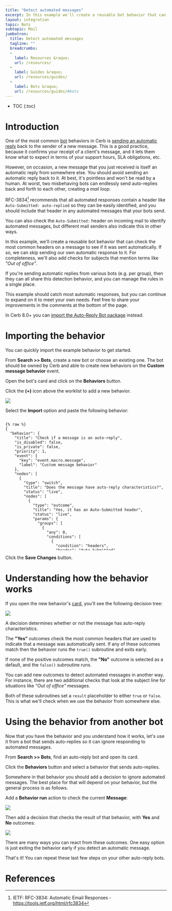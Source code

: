 ```yaml
---
title: "Detect automated messages"
excerpt: In this example we'll create a reusable bot behavior that can check the most common headers on a message to see if it came from an automated sender.
layout: integration
topic: Bots
subtopic: Mail
jumbotron:
  title: Detect automated messages
  tagline: ""
  breadcrumbs:
  -
    label: Resources &raquo;
    url: /resources/
  -
    label: Guides &raquo;
    url: /resources/guides/
  -
    label: Bots &raquo;
    url: /resources/guides/#bots
---
```


* TOC
{:toc}

# Introduction

One of the most common [bot](/docs/bots/) behaviors in Cerb is [sending an automatic reply](/guides/bots/send-automatic-replies/) back to the sender of a new message.  This is a good practice, because it confirms your receipt of a client's message, and it lets them know what to expect in terms of your support hours, SLA obligations, etc.

However, on occasion, a new message that you just received is itself an automatic reply from somewhere else.  You should avoid sending an automatic reply back to it.  At best, it's pointless and won't be read by a human. At worst, two misbehaving bots can endlessly send auto-replies back and forth to each other, creating a _mail loop_.

RFC-3834[^rfc-3834] recommends that all automated responses contain a header like `Auto-Submitted: auto-replied` so they can be easily identified, and you should include that header in any automated messages that your bots send.

You can also check the `Auto-Submitted:` header on incoming mail to identify automated messages, but different mail senders also indicate this in other ways.

In this example, we'll create a reusable bot behavior that can check the most common headers on a message to see if it was sent automatically.  If so, we can skip sending our own automatic response to it.  For completeness, we'll also add checks for subjects that mention terms like _"Out of office"_.

If you're sending automatic replies from various bots (e.g. per group), then they can all share this detection behavior, and you can manage the rules in a single place.

This example should catch most automatic responses, but you can continue to expand on it to meet your own needs. Feel free to share your improvements in the comments at the bottom of the page.

<div class="cerb-box note">
	<p>
		In Cerb 8.0+ you can <a href="/packages/auto-reply-bot">import the Auto-Reply Bot package</a> instead.
	</p>
</div>

# Importing the behavior

You can quickly import the example behavior to get started.

From **Search >> Bots**, create a new bot or choose an existing one.  The bot should be owned by Cerb and able to create new behaviors on the **Custom message behavior** event.

Open the bot's card and click on the **Behaviors** button.

Click the **(+)** icon above the worklist to add a new behavior.

<div class="cerb-screenshot">
<img src="/assets/images/guides/common/worklist-add.png" class="screenshot">
</div>

Select the **Import** option and paste the following behavior:

<pre style="max-height:29.5em;">
<code class="language-json">
{% raw %}
{
  "behavior": {
    "title": "Check if a message is an auto-reply",
    "is_disabled": false,
    "is_private": false,
    "priority": 1,
    "event": {
      "key": "event.macro.message",
      "label": "Custom message behavior"
    },
    "nodes": [
      {
        "type": "switch",
        "title": "Does the message have auto-reply characteristics?",
        "status": "live",
        "nodes": [
          {
            "type": "outcome",
            "title": "Yes, it has an Auto-Submitted header",
            "status": "live",
            "params": {
              "groups": [
                {
                  "any": 0,
                  "conditions": [
                    {
                      "condition": "headers",
                      "header": "Auto-Submitted",
                      "oper": "!is",
                      "value": ""
                    },
                    {
                      "condition": "headers",
                      "header": "Auto-Submitted",
                      "oper": "!is",
                      "value": "no"
                    }
                  ]
                }
              ]
            },
            "nodes": [
              {
                "type": "action",
                "title": "true()",
                "status": "live",
                "params": {
                  "actions": [
                    {
                      "action": "_run_subroutine",
                      "subroutine": "true()"
                    }
                  ]
                }
              }
            ]
          },
          {
            "type": "outcome",
            "title": "Yes, it has Preference\/Precedence headers",
            "status": "live",
            "params": {
              "groups": [
                {
                  "any": 1,
                  "conditions": [
                    {
                      "condition": "headers",
                      "header": "Preference",
                      "oper": "is",
                      "value": "auto_reply"
                    },
                    {
                      "condition": "headers",
                      "header": "Precedence",
                      "oper": "is",
                      "value": "bulk"
                    }
                  ]
                }
              ]
            },
            "nodes": [
              {
                "type": "action",
                "title": "true()",
                "status": "live",
                "params": {
                  "actions": [
                    {
                      "action": "_run_subroutine",
                      "subroutine": "true()"
                    }
                  ]
                }
              }
            ]
          },
          {
            "type": "outcome",
            "title": "Yes, it has X-Precedence, X-Autorespond, X-Autogenerated, or X-AutoReply-From headers",
            "status": "live",
            "params": {
              "groups": [
                {
                  "any": 1,
                  "conditions": [
                    {
                      "condition": "headers",
                      "header": "X-Autogenerated",
                      "oper": "!is",
                      "value": ""
                    },
                    {
                      "condition": "headers",
                      "header": "X-AutoReply",
                      "oper": "!is",
                      "value": ""
                    },
                    {
                      "condition": "headers",
                      "header": "X-AutoReply-From",
                      "oper": "!is",
                      "value": ""
                    },
                    {
                      "condition": "headers",
                      "header": "X-Autorespond",
                      "oper": "!is",
                      "value": ""
                    },
                    {
                      "condition": "headers",
                      "header": "X-Precedence",
                      "oper": "is",
                      "value": "auto_reply"
                    }
                  ]
                }
              ]
            },
            "nodes": [
              {
                "type": "action",
                "title": "true()",
                "status": "live",
                "params": {
                  "actions": [
                    {
                      "action": "_run_subroutine",
                      "subroutine": "true()"
                    }
                  ]
                }
              }
            ]
          },
          {
            "type": "outcome",
            "title": "Yes, it has an Out of Office subject",
            "status": "live",
            "params": {
              "groups": [
                {
                  "any": 1,
                  "conditions": [
                    {
                      "condition": "headers",
                      "header": "Subject",
                      "oper": "contains",
                      "value": "Out of Office"
                    },
                    {
                      "condition": "headers",
                      "header": "Subject",
                      "oper": "contains",
                      "value": "is out of the office"
                    }
                  ]
                }
              ]
            },
            "nodes": [
              {
                "type": "action",
                "title": "true()",
                "status": "live",
                "params": {
                  "actions": [
                    {
                      "action": "_run_subroutine",
                      "subroutine": "true()"
                    }
                  ]
                }
              }
            ]
          },
          {
            "type": "outcome",
            "title": "Yes, it has an Auto Response subject",
            "status": "live",
            "params": {
              "groups": [
                {
                  "any": 1,
                  "conditions": [
                    {
                      "condition": "headers",
                      "header": "Subject",
                      "oper": "contains",
                      "value": "Auto Response"
                    },
                    {
                      "condition": "headers",
                      "header": "Subject",
                      "oper": "contains",
                      "value": "AutoReply"
                    }
                  ]
                }
              ]
            },
            "nodes": [
              {
                "type": "action",
                "title": "true()",
                "status": "live",
                "params": {
                  "actions": [
                    {
                      "action": "_run_subroutine",
                      "subroutine": "true()"
                    }
                  ]
                }
              }
            ]
          },
          {
            "type": "outcome",
            "title": "No",
            "status": "live",
            "params": {
              "groups": [
                {
                  "any": 0,
                  "conditions": []
                }
              ]
            },
            "nodes": [
              {
                "type": "action",
                "title": "false()",
                "status": "live",
                "params": {
                  "actions": [
                    {
                      "action": "_run_subroutine",
                      "subroutine": "false()"
                    }
                  ]
                }
              }
            ]
          }
        ]
      },
      {
        "type": "subroutine",
        "title": "true()",
        "status": "live",
        "nodes": [
          {
            "type": "action",
            "title": "Exit: The message is an auto-reply",
            "status": "live",
            "params": {
              "actions": [
                {
                  "action": "_set_custom_var",
                  "value": "true",
                  "format": "",
                  "is_simulator_only": "0",
                  "var": "result"
                },
                {
                  "action": "_exit",
                  "mode": ""
                }
              ]
            }
          }
        ]
      },
      {
        "type": "subroutine",
        "title": "false()",
        "status": "live",
        "nodes": [
          {
            "type": "action",
            "title": "Exit: The message is not an auto-reply",
            "status": "live",
            "params": {
              "actions": [
                {
                  "action": "_set_custom_var",
                  "value": "false",
                  "format": "",
                  "is_simulator_only": "0",
                  "var": "result"
                },
                {
                  "action": "_exit",
                  "mode": ""
                }
              ]
            }
          }
        ]
      }
    ]
  }
}
{% endraw %}
</code>
</pre>

Click the **Save Changes** button.

# Understanding how the behavior works

If you open the new behavior's [card](/docs/records/#cards), you'll see the following decision tree:

<div class="cerb-screenshot">
<img src="/assets/images/guides/bots/auto-replies/detect-autoreply-behavior.png" class="screenshot">
</div>

A decision determines whether or not the message has auto-reply characteristics.

The **"Yes"** outcomes check the most common headers that are used to indicate that a message was automatically sent.  If any of these outcomes match then the behavior runs the `true()` subroutine and exits early.

If none of the positive outcomes match, the **"No"** outcome is selected as a default, and the `false()` subroutine runs.

You can add new outcomes to detect automated messages in another way.  For instance, there are two additional checks that look at the subject line for situations like _"Out of office"_ messages.

Both of these subroutines set a `result` placeholder to either `true` or `false`.  This is what we'll check when we use the behavior from somewhere else.

# Using the behavior from another bot

Now that you have the behavior and you understand how it works, let's use it from a bot that sends auto-replies so it can ignore responding to automated messages.

From **Search >> Bots**, find an auto-reply bot and open its card.

Click the **Behaviors** button and select a behavior that sends auto-replies.

Somewhere in that behavior you should add a decision to ignore automated messages.  The best place for that will depend on your behavior, but the general process is as follows.

Add a **Behavior run** action to check the current **Message**:

<div class="cerb-screenshot">
<img src="/assets/images/guides/bots/auto-replies/detect-autoreply-run-behavior.png" class="screenshot">
</div>

Then add a decision that checks the result of that behavior, with **Yes** and **No** outcomes:

<div class="cerb-screenshot">
<img src="/assets/images/guides/bots/auto-replies/detect-autoreply-check-behavior.png" class="screenshot">
</div>

There are many ways you can react from these outcomes.  One easy option is just exiting the behavior early if you detect an automatic message.

That's it!  You can repeat these last few steps on your other auto-reply bots.

# References

[^rfc-3834]: IETF: RFC-3834: Automatic Email Responses - <https://tools.ietf.org/html/rfc3834>
